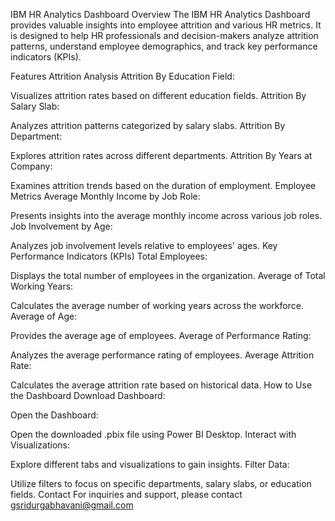IBM HR Analytics Dashboard
Overview
The IBM HR Analytics Dashboard provides valuable insights into employee attrition and various HR metrics. It is designed to help HR professionals and decision-makers analyze attrition patterns, understand employee demographics, and track key performance indicators (KPIs).

Features
Attrition Analysis
Attrition By Education Field:

Visualizes attrition rates based on different education fields.
Attrition By Salary Slab:

Analyzes attrition patterns categorized by salary slabs.
Attrition By Department:

Explores attrition rates across different departments.
Attrition By Years at Company:

Examines attrition trends based on the duration of employment.
Employee Metrics
Average Monthly Income by Job Role:

Presents insights into the average monthly income across various job roles.
Job Involvement by Age:

Analyzes job involvement levels relative to employees' ages.
Key Performance Indicators (KPIs)
Total Employees:

Displays the total number of employees in the organization.
Average of Total Working Years:

Calculates the average number of working years across the workforce.
Average of Age:

Provides the average age of employees.
Average of Performance Rating:

Analyzes the average performance rating of employees.
Average Attrition Rate:

Calculates the average attrition rate based on historical data.
How to Use the Dashboard
Download Dashboard:

Open the Dashboard:

Open the downloaded .pbix file using Power BI Desktop.
Interact with Visualizations:

Explore different tabs and visualizations to gain insights.
Filter Data:

Utilize filters to focus on specific departments, salary slabs, or education fields.
Contact
For inquiries and support, please contact gsridurgabhavani@gmail.com